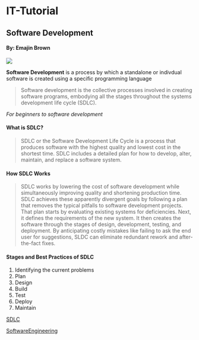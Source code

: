 # IT-Tutorial


## Software Development
#### By: Emajin Brown


![](https://www.technotification.com/wp-content/uploads/2018/04/software-developer-vs-software-engineer-840x500.jpg)

**Software Development** is a process by which a standalone or indivdual software is created using a specific programming language

>Software development is the collective processes involved in creating software programs, embodying all the stages throughout the systems development life cycle (SDLC).

*For beginners to software development*

#### What is SDLC?
>SDLC or the Software Development Life Cycle is a process that produces software with the highest quality and lowest cost in the shortest time. SDLC includes a detailed plan for how to develop, alter, maintain, and replace a software system.

#### How SDLC Works
>SDLC works by lowering the cost of software development while simultaneously improving quality and shortening production time. SDLC achieves these apparently divergent goals by following a plan that removes the typical pitfalls to software development projects. That plan starts by evaluating existing systems for deficiencies. Next, it defines the requirements of the new system. It then creates the software through the stages of design, development, testing, and deployment. By anticipating costly mistakes like failing to ask the end user for suggestions, SLDC can eliminate redundant rework and after-the-fact fixes.

#### Stages and Best Practices of SDLC
1. Identifying the current problems
2. Plan
3. Design
4. Build
5. Test
6. Deploy
7. Maintain

[SDLC](https://www.youtube.com/watch?v=i-QyW8D3ei0&t=92s)

[SoftwareEngineering](https://www.youtube.com/watch?v=O753uuutqH8)


      
